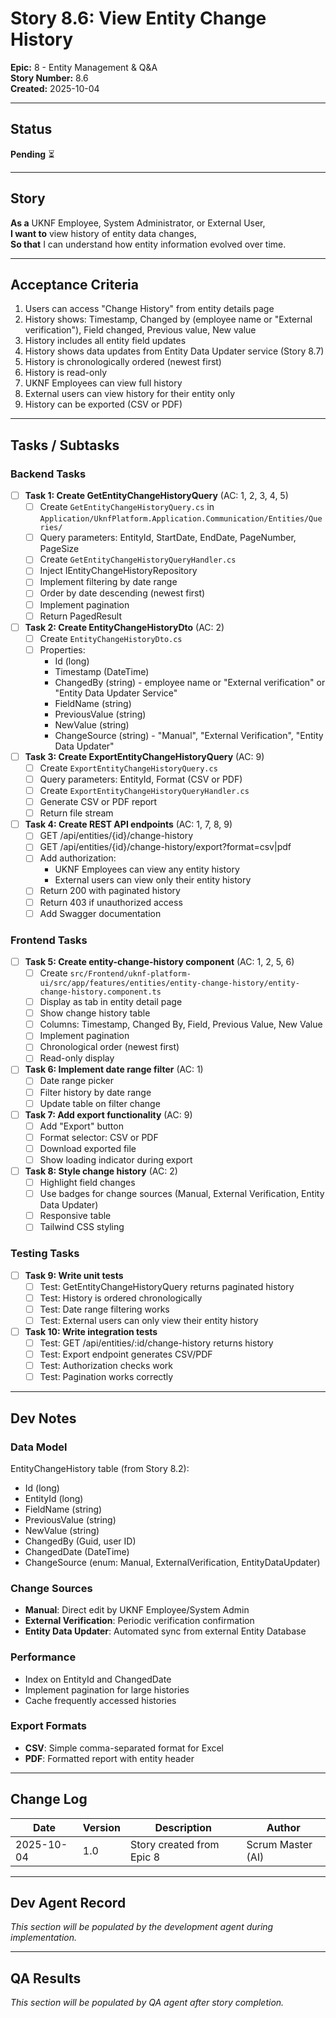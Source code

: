 # Story 8.6: View Entity Change History

**Epic:** 8 - Entity Management & Q&A  
**Story Number:** 8.6  
**Created:** 2025-10-04

---

## Status

**Pending** ⏳

---

## Story

**As a** UKNF Employee, System Administrator, or External User,  
**I want to** view history of entity data changes,  
**So that** I can understand how entity information evolved over time.

---

## Acceptance Criteria

1. Users can access "Change History" from entity details page
2. History shows: Timestamp, Changed by (employee name or "External verification"), Field changed, Previous value, New value
3. History includes all entity field updates
4. History shows data updates from Entity Data Updater service (Story 8.7)
5. History is chronologically ordered (newest first)
6. History is read-only
7. UKNF Employees can view full history
8. External users can view history for their entity only
9. History can be exported (CSV or PDF)

---

## Tasks / Subtasks

### Backend Tasks

- [ ] **Task 1: Create GetEntityChangeHistoryQuery** (AC: 1, 2, 3, 4, 5)
  - [ ] Create `GetEntityChangeHistoryQuery.cs` in `Application/UknfPlatform.Application.Communication/Entities/Queries/`
  - [ ] Query parameters: EntityId, StartDate, EndDate, PageNumber, PageSize
  - [ ] Create `GetEntityChangeHistoryQueryHandler.cs`
  - [ ] Inject IEntityChangeHistoryRepository
  - [ ] Implement filtering by date range
  - [ ] Order by date descending (newest first)
  - [ ] Implement pagination
  - [ ] Return PagedResult<EntityChangeHistoryDto>

- [ ] **Task 2: Create EntityChangeHistoryDto** (AC: 2)
  - [ ] Create `EntityChangeHistoryDto.cs`
  - [ ] Properties:
    - Id (long)
    - Timestamp (DateTime)
    - ChangedBy (string) - employee name or "External verification" or "Entity Data Updater Service"
    - FieldName (string)
    - PreviousValue (string)
    - NewValue (string)
    - ChangeSource (string) - "Manual", "External Verification", "Entity Data Updater"

- [ ] **Task 3: Create ExportEntityChangeHistoryQuery** (AC: 9)
  - [ ] Create `ExportEntityChangeHistoryQuery.cs`
  - [ ] Query parameters: EntityId, Format (CSV or PDF)
  - [ ] Create `ExportEntityChangeHistoryQueryHandler.cs`
  - [ ] Generate CSV or PDF report
  - [ ] Return file stream

- [ ] **Task 4: Create REST API endpoints** (AC: 1, 7, 8, 9)
  - [ ] GET /api/entities/{id}/change-history
  - [ ] GET /api/entities/{id}/change-history/export?format=csv|pdf
  - [ ] Add authorization:
    - UKNF Employees can view any entity history
    - External users can view only their entity history
  - [ ] Return 200 with paginated history
  - [ ] Return 403 if unauthorized access
  - [ ] Add Swagger documentation

### Frontend Tasks

- [ ] **Task 5: Create entity-change-history component** (AC: 1, 2, 5, 6)
  - [ ] Create `src/Frontend/uknf-platform-ui/src/app/features/entities/entity-change-history/entity-change-history.component.ts`
  - [ ] Display as tab in entity detail page
  - [ ] Show change history table
  - [ ] Columns: Timestamp, Changed By, Field, Previous Value, New Value
  - [ ] Implement pagination
  - [ ] Chronological order (newest first)
  - [ ] Read-only display

- [ ] **Task 6: Implement date range filter** (AC: 1)
  - [ ] Date range picker
  - [ ] Filter history by date range
  - [ ] Update table on filter change

- [ ] **Task 7: Add export functionality** (AC: 9)
  - [ ] Add "Export" button
  - [ ] Format selector: CSV or PDF
  - [ ] Download exported file
  - [ ] Show loading indicator during export

- [ ] **Task 8: Style change history** (AC: 2)
  - [ ] Highlight field changes
  - [ ] Use badges for change sources (Manual, External Verification, Entity Data Updater)
  - [ ] Responsive table
  - [ ] Tailwind CSS styling

### Testing Tasks

- [ ] **Task 9: Write unit tests**
  - [ ] Test: GetEntityChangeHistoryQuery returns paginated history
  - [ ] Test: History is ordered chronologically
  - [ ] Test: Date range filtering works
  - [ ] Test: External users can only view their entity history

- [ ] **Task 10: Write integration tests**
  - [ ] Test: GET /api/entities/:id/change-history returns history
  - [ ] Test: Export endpoint generates CSV/PDF
  - [ ] Test: Authorization checks work
  - [ ] Test: Pagination works correctly

---

## Dev Notes

### Data Model

EntityChangeHistory table (from Story 8.2):
- Id (long)
- EntityId (long)
- FieldName (string)
- PreviousValue (string)
- NewValue (string)
- ChangedBy (Guid, user ID)
- ChangedDate (DateTime)
- ChangeSource (enum: Manual, ExternalVerification, EntityDataUpdater)

### Change Sources

- **Manual**: Direct edit by UKNF Employee/System Admin
- **External Verification**: Periodic verification confirmation
- **Entity Data Updater**: Automated sync from external Entity Database

### Performance

- Index on EntityId and ChangedDate
- Implement pagination for large histories
- Cache frequently accessed histories

### Export Formats

- **CSV**: Simple comma-separated format for Excel
- **PDF**: Formatted report with entity header

---

## Change Log

| Date | Version | Description | Author |
|------|---------|-------------|--------|
| 2025-10-04 | 1.0 | Story created from Epic 8 | Scrum Master (AI) |

---

## Dev Agent Record

_This section will be populated by the development agent during implementation._

---

## QA Results

_This section will be populated by QA agent after story completion._

